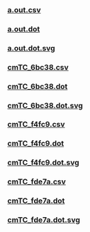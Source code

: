 ### [a.out.csv](a.out.csv)
### [a.out.dot](a.out.dot)
### [a.out.dot.svg](a.out.dot.svg)
### [cmTC_6bc38.csv](cmTC_6bc38.csv)
### [cmTC_6bc38.dot](cmTC_6bc38.dot)
### [cmTC_6bc38.dot.svg](cmTC_6bc38.dot.svg)
### [cmTC_f4fc9.csv](cmTC_f4fc9.csv)
### [cmTC_f4fc9.dot](cmTC_f4fc9.dot)
### [cmTC_f4fc9.dot.svg](cmTC_f4fc9.dot.svg)
### [cmTC_fde7a.csv](cmTC_fde7a.csv)
### [cmTC_fde7a.dot](cmTC_fde7a.dot)
### [cmTC_fde7a.dot.svg](cmTC_fde7a.dot.svg)
